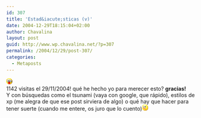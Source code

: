 ```yaml
---
id: 307
title: 'Estad&iacute;sticas (v)'
date: 2004-12-29T18:15:04+02:00
author: Chavalina
layout: post
guid: http://www.wp.chavalina.net/?p=307
permalink: /2004/12/29/post-307/
categories:
  - Metaposts
---
```

![emo](/imagenes/emoticonos/ojosaltones.gif)  
1142 visitas el 29/11/2004! qué he hecho yo para merecer esto? **gracias!**  
Y con b&uacute;squedas como el tsunami (vaya con google, que rápido), estilos de xp (me alegra de que ese post sirviera de algo) o qué hay que hacer para tener suerte (cuando me entere, os juro que lo cuento)![emo](/imagenes/emoticonos/guino.gif)
